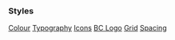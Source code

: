 <h3>Styles</h3>
<bcgov-menu sidebar >
    <a href="/styles/colour.html">Colour</a>
    <a href="/styles/typography.html">Typography</a>
    <a href="/styles/icons.html">Icons</a>
    <a href="/styles/logos.html">BC Logo</a>
    <a href="/styles/grid.html">Grid</a>
    <a href="/styles/spacing.html">Spacing</a>
</bcgov-menu>